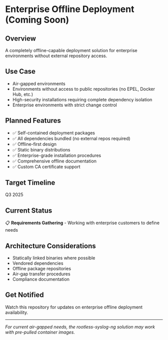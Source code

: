 # Enterprise Offline Deployment (Coming Soon)

## Overview
A completely offline-capable deployment solution for enterprise environments without external repository access.

## Use Case
- Air-gapped environments
- Environments without access to public repositories (no EPEL, Docker Hub, etc.)
- High-security installations requiring complete dependency isolation
- Enterprise environments with strict change control

## Planned Features
- ✅ Self-contained deployment packages
- ✅ All dependencies bundled (no external repos required)
- ✅ Offline-first design
- ✅ Static binary distributions
- ✅ Enterprise-grade installation procedures
- ✅ Comprehensive offline documentation
- ✅ Custom CA certificate support

## Target Timeline
Q3 2025

## Current Status
📋 **Requirements Gathering** - Working with enterprise customers to define needs

## Architecture Considerations
- Statically linked binaries where possible
- Vendored dependencies
- Offline package repositories
- Air-gap transfer procedures
- Compliance documentation

## Get Notified
Watch this repository for updates on enterprise offline deployment availability.

---

_For current air-gapped needs, the rootless-syslog-ng solution may work with pre-pulled container images._